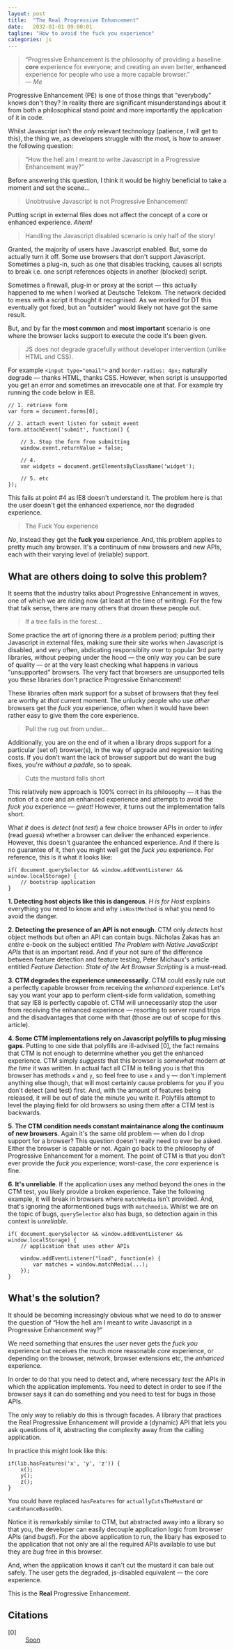 ```yaml
---
layout: post
title:  "The Real Progressive Enhancement"
date:   2032-01-01 09:00:01
tagline: "How to avoid the fuck you experience"
categories: js
---
```


> &ldquo;Progressive Enhancement is the philosophy of providing a baseline **core** experience for everyone; and creating an even better, **enhanced** experience for people who use a more capable browser.&rdquo;
> <br> &mdash; <cite>Me</cite>

Progressive Enhancement (PE) is one of those things that "everybody" knows don't they? In reality there are significant misunderstandings about it from both a philosophical stand point and more importantly the application of it in code.

Whilst Javascript isn't the *only* relevant technology (patience, I will get to this), the thing we, as developers struggle with the most, is how to answer the following question:

> &ldquo;How the hell am I meant to write Javascript in a Progressive Enhancement way?&rdquo;

Before answering this question, I think it would be highly beneficial to take a moment and set the scene&hellip;

> Unobtrusive Javascript is not Progressive Enhancement!

Putting script in external files does not affect the concept of a core or enhanced experience. *Ahem!*

> Handling the Javascript disabled scenario is only half of the story!

Granted, the majority of users have Javascript enabled. But, some do actually turn it off. Some use browsers that don't support Javascript. Sometimes a plug-in, such as one that disables tracking, causes all scripts to break i.e. one script references objects in another (blocked) script.

Sometimes a firewall, plug-in or proxy at the script &mdash; this actually happened to me when I worked at Deutsche Telekom. The network decided to mess with a script it thought it recognised. As we worked for DT this eventually got fixed, but an "outsider" would likely not have got the same result.

But, and by far the **most common** and **most important** scenario is one where the browser lacks support to execute the code it's been given.

> JS does not degrade gracefully without developer intervention (unlike HTML and CSS).

For example `<input type="email">` and `border-radius: 4px;` naturally degrade &mdash; thanks HTML, thanks CSS. However, when script is unsupported you get an error and sometimes an irrevocable one at that. For example try running the code below in IE8.

	// 1. retrieve form
	var form = document.forms[0];

	// 2. attach event listen for submit event
	form.attachEvent('submit', function() {

		// 3. Stop the form from submitting
		window.event.returnValue = false;

		// 4.
		var widgets = document.getElementsByClassName('widget');

		// 5. etc
	});

This fails at point #4 as IE8 doesn't understand it. The problem here is that the user doesn't get the enhanced experience, nor the degraded experience.

> The Fuck You experience

*No*, instead they get the **fuck you** experience. And, this problem applies to pretty much any browser. It's a continuum of new browsers and new APIs, each with their varying level of (reliable) support.

## What are others doing to solve this problem?

It seems that the industry talks about Progressive Enhancement in waves, one of which we are riding now (at least at the time of writing). For the few that talk sense, there are many others that drown these people out.

> If a tree falls in the forest...

Some practice the art of ignoring there *is* a problem period; putting their Javascript in external files, making sure their site works when Javascript is disabled, and very often, abdicating responsiblity over to popular 3rd party libraries, without peeping under the hood &mdash; the only way you can be sure of quality &mdash; or at the very least checking what happens in various "unsupported" browsers. The very fact that browsers are unsupported tells you these libraries don't practice Progressive Enhancement!

These libraries often mark support for a subset of browsers that they feel are worthy at *that* current moment. The unlucky people who use *other* browsers get the *fuck you* experience, often when it would have been rather easy to give them the core experience.

> Pull the rug out from under...

Additionally, you are on the end of it when a library drops support for a particular (set of) browser(s), in the way of upgrade and regression testing costs. If you don't want the lack of browser support but do want the bug fixes, you're *without a paddle*, so to speak.

> Cuts the mustard falls short

This relatively new approach is 100% correct in its philosophy &mdash; it has the notion of a core and an enhanced experience and attempts to avoid the *fuck you* experience &mdash; *great!* However, it turns out the implementation falls short.

What *it* does is *detect* (not *test*) a few choice browser APIs in order to *infer* (read *guess*) whether a browser can deliver the enhanced experience. However, this doesn't guarantee the enhanced experience. And if there is no guarantee of it, then you might well get the *fuck you* experience. For reference, this is it what it looks like:

	if(	document.querySelector && window.addEventListener && window.localStorage) {
		// bootstrap application
	}

**1. Detecting host objects like this is dangerous**. *H is for Host* explains everything you need to know and why `isHostMethod` is what you need to avoid the danger.

**2. Detecting the presence of an API is not enough**. CTM only *detects* host object methods but often an API can contain bugs. Nicholas Zakas has an *entire* e-book on the subject entitled *The Problem with Native JavaScript APIs* that is an important read. And if your not sure of the difference between feature detection and feature testing, Peter Michaux's article entitled *Feature Detection: State of the Art Browser Scripting* is a must-read.

**3. CTM degrades the experience unnecessarily**. CTM could easily rule out a perfectly capable browser from receiving the *enhanced* experience. Let's say you want your app to perform client-side form validation, something that say IE8 is perfectly capable of. CTM will unnecessarily stop the user from receiving the enhanced experience &mdash; resorting to server round trips and the disadvantages that come with that (those are out of scope for this article).

**4. Some CTM implementations rely on Javascript polyfills to plug missing gaps**. Putting to one side that polyfills are ill-advised [0], the fact remains that CTM is not enough to determine whether you get the enhanced experience. CTM simply *suggests* that this browser is *somewhat* modern *at the time* it was written. In actual fact all CTM is telling you is that this browser has methods `x` and `y`, so feel free to use `x` and `y` &mdash; don't implement anything else though, that will most certainly cause problems for you if you don't detect (and test) first. And, with the amount of features being released, it will be out of date the minute you write it. Polyfills attempt to level the playing field for old browsers so using them after a CTM test is backwards.

**5. The CTM condition needs constant maintainance along the continuum of new browsers**. Again it's the same old problem &mdash; when do I drop support for a browser? This question doesn't really need to ever be asked. Either the browser is capable or not. Again go back to the philosophy of Progressive Enhancement for a moment. The point of CTM is that you don't ever provide the *fuck you* experience; worst-case, the *core* experience is fine.

**6. It's unreliable**. If the application uses any method beyond the ones in the CTM test, you likely provide a broken experience. Take the following example, it will break in browsers where `matchMedia` isn't provided. And, that's ignoring the aformentioned bugs with `matchmedia`. Whilst we are on the topic of bugs, `querySelector` also has bugs, so detection again in this context is *unreliable*.

	if(	document.querySelector && window.addEventListener && window.localStorage) {
		// application that uses other APIs

		window.addEventListener("load", function(e) {
			var matches = window.matchMedia(...);
		});
	}

## What's the solution?

It should be becoming increasingly obvious what we need to do to answer the question of &ldquo;How the hell am I meant to write Javascript in a Progressive Enhancement way?&rdquo;

We need something that ensures the user never gets the *fuck you* experience but receives the much more reasonable *core* experience, or depending on the browser, network, browser extensions etc, the *enhanced* experience.

In order to do that you need to detect and, where necessary *test* the APIs in which the application implements. You need to detect in order to see if the browser says it can do something and you need to test for bugs in those APIs.

The only way to reliably do this is through facades. A library that practices the Real Progressive Enhancement will provide a (dynamic) API that lets you ask questions of it, abstracting the complexity away from the calling application.

In practice this might look like this:

	if(lib.hasFeatures('x', 'y', 'z')) {
		x();
		y();
		z();
	}

You could have replaced `hasFeatures` for `actuallyCutsTheMustard` or `canEnhanceBasedOn`.

Notice it is remarkably similar to CTM, but abstracted away into a library so that you, the developer can easily decouple application logic from browser APIs (and *bugs!*). For the above application to run, the libary has exposed to the application that not only are all the required APIs available to use but they are *bug* free in this browser.

And, when the application knows it can't cut the mustard it can bale out safely. The user gets the degraded, js-disabled equivalent &mdash; the core experience.

This is the **Real** Progressive Enhancement.

## Citations

<dl>
	<dt class="citation" id="ref0">[0]</dt>
	<dd><a href="#">Soon</a></dd>
</dl>

<!--

Perfectly capable browsers of yesteryear are deemed old today, browsers that support ES6 today will be deemed old in 2 years from now. It just doesn't have to be that way. Think in terms of features, not browsers. You only need browsers to verify that your detection and tests work in the largest range of browsers you can get your hands on.

* hasFeatures() >> cutsTheMustard()

* Infer is bad! link to an article and state that it is bad.

`matchMedia("(min-width: 400px)");` in Internet Explorer 9.

http://chimera.labs.oreilly.com/books/1234000001655/index.html

* no op isn't good enough, its a black hole.

* https://youtu.be/li4Y0E_x8zE?t=23m11s

> &ldquo;I’ve always maintained that, given the choice between making something my problem, and making something the user’s problem, I’ll choose to make it my problem every time.&rdquo;
> <br>&mdash; <cite>Jeremy Keith</cite>

Eg: loop through elements hide them but cant add event listener which shows them again, hidden content forever.

Cornford: The combination of the facts that it is impossible to determine which browser is executing the script, and that it is impossible to be familiar with all browser DOMs can be rendered insignificant by using feature detection to match code execution with any browser's ability to support it. But there is still going to be a diversity of outcomes, ranging from total failure to execute any scripts (on browsers that do not support javascript, or have it disabled) to full successful execution on the most capable javascript enabled browsers.

CTM: The more time goes on the more it becomes even less reliable.

Some say this is too much effort, but libraries and websites, software should be written once, and used many times.

-->